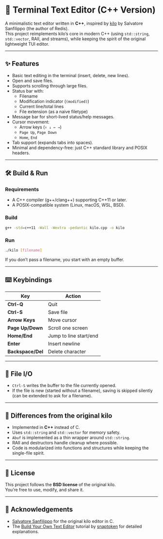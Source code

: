 # 📄 Terminal Text Editor (C++ Version)

A minimalistic text editor written in **C++**, inspired by [kilo](https://github.com/antirez/kilo) by Salvatore Sanfilippo (the author of Redis).  
This project reimplements kilo’s core in modern C++ (using `std::string`, `std::vector`, RAII, and streams), while keeping the spirit of the original lightweight TUI editor.

---

## ✨ Features

- Basic text editing in the terminal (insert, delete, new lines).
- Open and save files.
- Supports scrolling through large files.
- Status bar with:
  - Filename
  - Modification indicator (`(modified)`)
  - Current line/total lines
  - File extension (as a naive filetype)
- Message bar for short-lived status/help messages.
- Cursor movement:
  - Arrow keys (`↑ ↓ ← →`)
  - `Page Up`, `Page Down`
  - `Home`, `End`
- Tab support (expands tabs into spaces).
- Minimal and dependency-free: just C++ standard library and POSIX headers.

---

## 🛠️ Build & Run

### Requirements
- A C++ compiler (g++/clang++) supporting C++11 or later.
- A POSIX-compatible system (Linux, macOS, WSL, BSD).

### Build
```bash
g++ -std=c++11 -Wall -Wextra -pedantic kilo.cpp -o kilo
```

### Run
```bash
./kilo [filename]
```

If you don’t pass a filename, you start with an empty buffer.

---

## ⌨️ Keybindings

| Key              | Action                  |
|------------------|-------------------------|
| **Ctrl-Q**       | Quit                    |
| **Ctrl-S**       | Save file               |
| **Arrow Keys**   | Move cursor             |
| **Page Up/Down** | Scroll one screen       |
| **Home/End**     | Jump to line start/end  |
| **Enter**        | Insert newline          |
| **Backspace/Del**| Delete character        |

---

## 📂 File I/O

- `Ctrl-S` writes the buffer to the file currently opened.
- If the file is new (started without a filename), saving is skipped silently (can be extended to ask for a filename).

---

## 🧩 Differences from the original kilo

- Implemented in **C++** instead of C.
- Uses `std::string` and `std::vector` for memory safety.
- `Abuf` is implemented as a thin wrapper around `std::string`.
- RAII and destructors handle cleanup where possible.
- Code is modularized into functions and structures while keeping the single-file spirit.

---

## 📜 License

This project follows the **BSD license** of the original kilo.  
You’re free to use, modify, and share it.

---

## 🙏 Acknowledgements

- [Salvatore Sanfilippo](https://github.com/antirez) for the original kilo editor in C.
- The [Build Your Own Text Editor](https://viewsourcecode.org/snaptoken/kilo/) tutorial by [snaptoken](https://viewsourcecode.org/) for detailed explanations.

